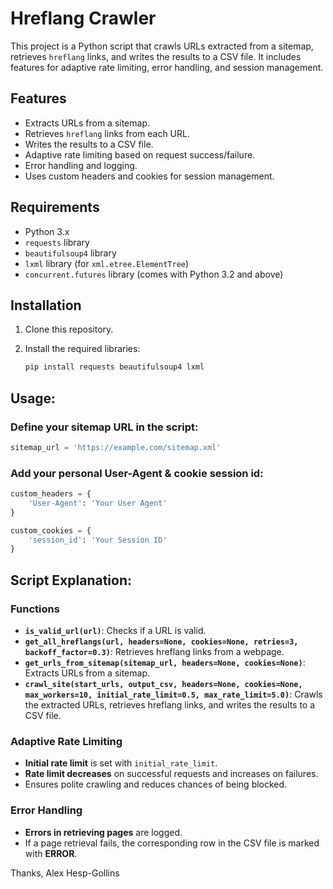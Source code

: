 # Hreflang Crawler

This project is a Python script that crawls URLs extracted from a sitemap, retrieves `hreflang` links, and writes the results to a CSV file. It includes features for adaptive rate limiting, error handling, and session management.

## Features

- Extracts URLs from a sitemap.
- Retrieves `hreflang` links from each URL.
- Writes the results to a CSV file.
- Adaptive rate limiting based on request success/failure.
- Error handling and logging.
- Uses custom headers and cookies for session management.

## Requirements

- Python 3.x
- `requests` library
- `beautifulsoup4` library
- `lxml` library (for `xml.etree.ElementTree`)
- `concurrent.futures` library (comes with Python 3.2 and above)

## Installation

1. Clone this repository.
2. Install the required libraries:

    ```sh
    pip install requests beautifulsoup4 lxml
    ```

## Usage:

### Define your sitemap URL in the script:

```python
sitemap_url = 'https://example.com/sitemap.xml'
```

### Add your personal User-Agent & cookie session id:

```python
custom_headers = {
    'User-Agent': 'Your User Agent'
}

custom_cookies = {
    'session_id': 'Your Session ID'
}
```

## Script Explanation:

### Functions

- **`is_valid_url(url)`**: Checks if a URL is valid.
- **`get_all_hreflangs(url, headers=None, cookies=None, retries=3, backoff_factor=0.3)`**: Retrieves hreflang links from a webpage.
- **`get_urls_from_sitemap(sitemap_url, headers=None, cookies=None)`**: Extracts URLs from a sitemap.
- **`crawl_site(start_urls, output_csv, headers=None, cookies=None, max_workers=10, initial_rate_limit=0.5, max_rate_limit=5.0)`**: Crawls the extracted URLs, retrieves hreflang links, and writes the results to a CSV file.

### Adaptive Rate Limiting

- **Initial rate limit** is set with `initial_rate_limit`.
- **Rate limit decreases** on successful requests and increases on failures.
- Ensures polite crawling and reduces chances of being blocked.

### Error Handling

- **Errors in retrieving pages** are logged.
- If a page retrieval fails, the corresponding row in the CSV file is marked with **ERROR**.

Thanks, Alex Hesp-Gollins
